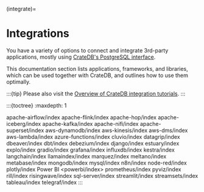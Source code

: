 (integrate)=

# Integrations

You have a variety of options to connect and integrate 3rd-party
applications, mostly using [CrateDB's PostgreSQL interface].

This documentation section lists applications, frameworks, and libraries,
which can be used together with CrateDB, and outlines how to use them
optimally.

:::{tip}
Please also visit the [Overview of CrateDB integration tutorials].
:::

:::{toctree}
:maxdepth: 1

apache-airflow/index
apache-flink/index
apache-hop/index
apache-iceberg/index
apache-kafka/index
apache-nifi/index
apache-superset/index
aws-dynamodb/index
aws-kinesis/index
aws-dms/index
aws-lambda/index
azure-functions/index
cluvio/index
datagrip/index
dbeaver/index
dbt/index
debezium/index
django/index
estuary/index
explo/index
gradio/index
grafana/index
influxdb/index
kestra/index
langchain/index
llamaindex/index
marquez/index
meltano/index
metabase/index
mongodb/index
mysql/index
n8n/index
node-red/index
plotly/index
Power BI <powerbi/index>
prometheus/index
pyviz/index
rill/index
risingwave/index
sql-server/index
streamlit/index
streamsets/index
tableau/index
telegraf/index
:::


[CrateDB's PostgreSQL interface]: inv:crate-reference#interface-postgresql
[Overview of CrateDB integration tutorials]: https://community.cratedb.com/t/overview-of-cratedb-integration-tutorials/1015
